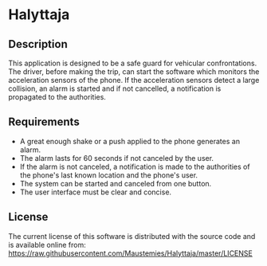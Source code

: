 # Halyttaja

## Description
This application is designed to be a safe guard for vehicular confrontations.
The driver, before making the trip, can start the software which monitors the acceleration sensors of the phone.
If the acceleration sensors detect a large collision, an alarm is started and if not cancelled, a notification is propagated to the authorities.

## Requirements
* A great enough shake or a push applied to the phone generates an alarm.
* The alarm lasts for 60 seconds if not canceled by the user.
* If the alarm is not canceled, a notification is made to the authorities of the phone's last known location and the phone's user.
* The system can be started and canceled from one button.
* The user interface must be clear and concise.

## License
The current license of this software is distributed with the source code and is available online from:
https://raw.githubusercontent.com/Maustemies/Halyttaja/master/LICENSE